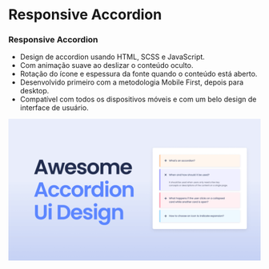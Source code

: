 # Responsive Accordion

### Responsive Accordion

- Design de accordion usando HTML, SCSS e JavaScript.
- Com animação suave ao deslizar o conteúdo oculto.
- Rotação do ícone e espessura da fonte quando o conteúdo está aberto.
- Desenvolvido primeiro com a metodologia Mobile First, depois para desktop.
- Compatível com todos os dispositivos móveis e com um belo design de interface de usuário.

![Accordion](/preview.png)
